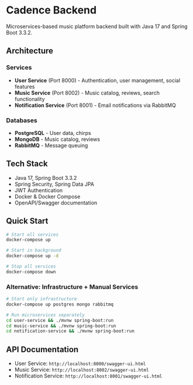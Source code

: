 # Cadence Backend

Microservices-based music platform backend built with Java 17 and Spring Boot 3.3.2.

## Architecture

### Services
- **User Service** (Port 8000) - Authentication, user management, social features
- **Music Service** (Port 8002) - Music catalog, reviews, search functionality  
- **Notification Service** (Port 8001) - Email notifications via RabbitMQ

### Databases
- **PostgreSQL** - User data, chirps
- **MongoDB** - Music catalog, reviews
- **RabbitMQ** - Message queuing

## Tech Stack

- Java 17, Spring Boot 3.3.2
- Spring Security, Spring Data JPA
- JWT Authentication
- Docker & Docker Compose
- OpenAPI/Swagger documentation

## Quick Start

```bash
# Start all services
docker-compose up

# Start in background
docker-compose up -d

# Stop all services
docker-compose down
```

### Alternative: Infrastructure + Manual Services

```bash
# Start only infrastructure
docker-compose up postgres mongo rabbitmq

# Run microservices separately
cd user-service && ./mvnw spring-boot:run
cd music-service && ./mvnw spring-boot:run  
cd notification-service && ./mvnw spring-boot:run
```

## API Documentation

- User Service: `http://localhost:8000/swagger-ui.html`
- Music Service: `http://localhost:8002/swagger-ui.html`
- Notification Service: `http://localhost:8001/swagger-ui.html`
